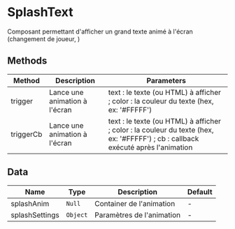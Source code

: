 # SplashText

Composant permettant d'afficher un grand texte animé à l'écran (changement de joueur, )

## Methods

<!-- @vuese:SplashText:methods:start -->
|Method|Description|Parameters|
|---|---|---|
|trigger|Lance une animation à l'écran|text : le texte (ou HTML) à afficher ; color : la couleur du texte (hex, ex: '#FFFFF')|
|triggerCb|Lance une animation à l'écran|text : le texte (ou HTML) à afficher ; color : la couleur du texte (hex, ex: '#FFFFF') ; cb : callback exécuté après l'animation|

<!-- @vuese:SplashText:methods:end -->


## Data

<!-- @vuese:SplashText:data:start -->
|Name|Type|Description|Default|
|---|---|---|---|
|splashAnim|`Null`|Container de l'animation|-|
|splashSettings|`Object`|Paramètres de l'animation|-|

<!-- @vuese:SplashText:data:end -->


